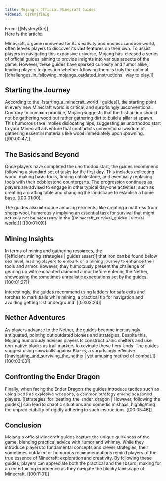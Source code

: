 ```yaml
---
title: Mojang's Official Minecraft Guides
videoId: 0jrkmjfiaIg
---
```


From: [[MysteryOre]] <br/> 
Here is the article:

Minecraft, a game renowned for its creativity and endless sandbox world, often leaves players to discover its vast features on their own. To assist players in navigating this expansive universe, Mojang has released a series of official guides, aiming to provide insights into various aspects of the game. However, these guides have sparked curiosity and humor alike, leading players to question whether following them is truly the optimal [[challenges_in_following_mojangs_outdated_instructions | way to play.]]

## Starting the Journey

According to the [[starting_a_minecraft_world | guides]], the starting point in every new Minecraft world is critical, and surprisingly unconventional. Contrary to common practice, Mojang suggests that the first action should not be gathering wood but rather gathering dirt to build a pillar at spawn. This humorous take implies dislocating hips, suggesting an unorthodox start to your Minecraft adventure that contradicts conventional wisdom of gathering essential materials like wood immediately upon spawning. [<a class="yt-timestamp" data-t="00:00:47">[00:00:47]</a>]

## The Basics and Beyond

Once players have completed the unorthodox start, the guides recommend following a standard set of tasks for the first day. This includes collecting wood, making basic tools, finding cobblestone, and eventually replacing tools with their cobblestone counterparts. The progression continues as players are advised to engage in other typical day-one activities, such as creating a crafting table and changing the landscape to establish a home base. [<a class="yt-timestamp" data-t="00:01:00">[00:01:00]</a>]

The guides also introduce amusing elements, like creating a mattress from sheep wool, humorously implying an essential task for survival that might actually not be necessary in the [[minecraft_survival_guides | virtual world.]] [<a class="yt-timestamp" data-t="00:01:09">[00:01:09]</a>]

## Mining Insights

In terms of mining and gathering resources, the [[efficient_mining_strategies | guides assert]] that iron can be found below sea level, leading players to embark on a mining journey to enhance their tools and armor. However, they humorously present the challenge of gearing up with enchanted diamond armor before entering the Nether, showcasing the sometimes unrealistic expectations set by the guides. [<a class="yt-timestamp" data-t="00:01:27">[00:01:27]</a>]

Interestingly, the guides recommend using ladders for safe exits and torches to mark trails while mining, a practical tip for navigation and avoiding getting lost underground. [<a class="yt-timestamp" data-t="00:02:24">[00:02:24]</a>]

## Nether Adventures

As players advance to the Nether, the guides become increasingly antiquated, pointing out outdated biomes and strategies. Despite this, Mojang humorously advises players to construct panic shelters and use non-native blocks as trail markers to navigate these fiery lands. The guides suggest using snowballs against Blazes, a surprisingly effective [[navigating_and_surviving_the_nether | yet amusing method of combat.]] [<a class="yt-timestamp" data-t="00:03:03">[00:03:03]</a>]

## Confronting the Ender Dragon

Finally, when facing the Ender Dragon, the guides introduce tactics such as using beds as explosive weapons, a common strategy among seasoned players. [[strategies_for_beating_the_ender_dragon | However, following the guides]] can lead to chaotic situations and comedic mishaps, highlighting the unpredictability of rigidly adhering to such instructions. [<a class="yt-timestamp" data-t="00:05:46">[00:05:46]</a>]

## Conclusion

Mojang's official Minecraft guides capture the unique quirkiness of the game, blending practical advice with humor and whimsy. While they introduce players to fundamental concepts and clever strategies, their sometimes outdated or humorous recommendations remind players of the true essence of Minecraft: exploration and creativity. By following these guides, players can appreciate both the practical and the absurd, making for an entertaining experience as they navigate the blocky landscape of Minecraft. [<a class="yt-timestamp" data-t="00:11:01">[00:11:01]</a>]